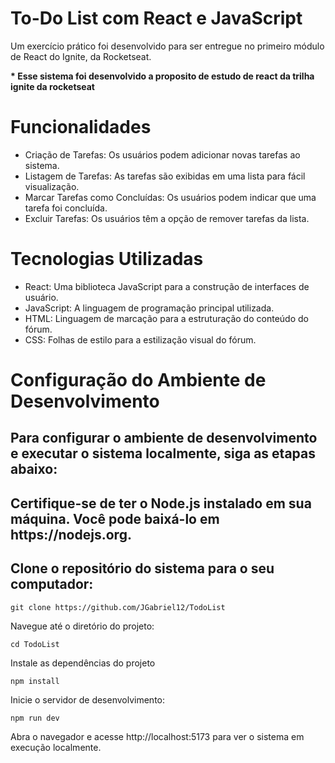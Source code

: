 <h1>To-Do List com React e JavaScript</h1>
<p>Um exercício prático foi desenvolvido para ser entregue no primeiro módulo de React do Ignite, da Rocketseat. </p>

<strong>\* Esse sistema foi desenvolvido a proposito de estudo de react da trilha ignite da rocketseat</strong>

<h1>Funcionalidades</h1>

<ul>
  <li>Criação de Tarefas: Os usuários podem adicionar novas tarefas ao sistema.</li>
  <li>Listagem de Tarefas: As tarefas são exibidas em uma lista para fácil visualização.</li>
  <li>Marcar Tarefas como Concluídas: Os usuários podem indicar que uma tarefa foi concluída.</li>
  <li>Excluir Tarefas: Os usuários têm a opção de remover tarefas da lista.</li>
</ul>

<h1>Tecnologias Utilizadas</h1>

<ul>
  <li>React: Uma biblioteca JavaScript para a construção de interfaces de usuário.</li>
  <li>JavaScript: A linguagem de programação principal utilizada.</li>
  <li>HTML: Linguagem de marcação para a estruturação do conteúdo do fórum.</li>
  <li>CSS: Folhas de estilo para a estilização visual do fórum.</li>
</ul>

<h1>Configuração do Ambiente de Desenvolvimento</h1>

<h2>Para configurar o ambiente de desenvolvimento e executar o sistema localmente, siga as etapas abaixo:</h2>

<h2>Certifique-se de ter o Node.js instalado em sua máquina. Você pode baixá-lo em https://nodejs.org.</h2>

<h2>Clone o repositório do sistema para o seu computador:</h2>

```
git clone https://github.com/JGabriel12/TodoList
```

Navegue até o diretório do projeto:

```
cd TodoList
```

Instale as dependências do projeto

```
npm install
```

Inicie o servidor de desenvolvimento:

```
npm run dev
```

Abra o navegador e acesse http://localhost:5173 para ver o sistema em execução localmente.
